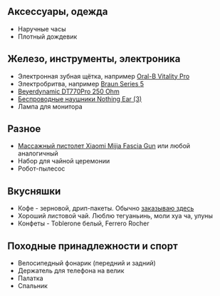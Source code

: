## Аксессуары, одежда

- Наручные часы
- Плотный дождевик

## Железо, инструменты, электроника

- Электронная зубная щётка, например [Oral-B Vitality Pro](https://market.yandex.ru/cc/g529yJy)
- Электробритва, например [Braun Series 5](https://market.yandex.ru/cc/1X4Cwmh)
- [Beyerdynamic DT770Pro 250 Ohm](https://market.yandex.ru/cc/m3dp0T9)
- [Беспроводные наушники Nothing Ear (3)](https://market.yandex.ru/cc/vpO1Q9v)
- Лампа для монитора

## Разное

- [Массажный пистолет Xiaomi Mijia Fascia Gun](https://market.yandex.ru/product--/993934281?show-uid=16870763895249382011106001&context=search&sku=101362599589) или любой аналогичный
- Набор для чайной церемонии
- Робот-пылесос

## Вкусняшки

- Кофе - зерновой, дрип-пакеты. Обычно [заказываю здесь](https://shop.tastycoffee.ru/)
- Хороший листовой чай. Люблю тегуаньинь, моли хуа ча, улуны
- Конфеты - Toblerone белый, Ferrero Rocher

## Походные принадлежности и спорт

- Велосипедный фонарик (передний и задний)
- Держатель для телефона на велик
- Палатка
- Спальник
